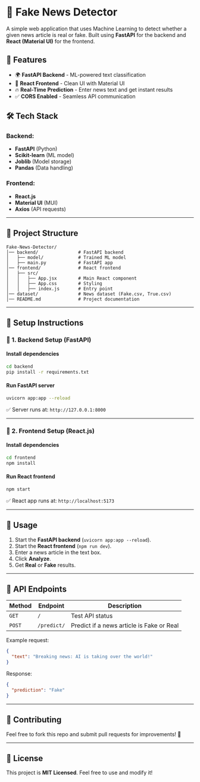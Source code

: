 # 📰 Fake News Detector

A simple web application that uses Machine Learning to detect whether a given news article is real or fake. Built using **FastAPI** for the backend and **React (Material UI)** for the frontend.

## 🚀 Features

- 🌍 **FastAPI Backend** - ML-powered text classification
- 🎨 **React Frontend** - Clean UI with Material UI
- 🔥 **Real-Time Prediction** - Enter news text and get instant results
- ✅ **CORS Enabled** - Seamless API communication

## 🛠 Tech Stack

### Backend:

- **FastAPI** (Python)
- **Scikit-learn** (ML model)
- **Joblib** (Model storage)
- **Pandas** (Data handling)

### Frontend:

- **React.js**
- **Material UI** (MUI)
- **Axios** (API requests)

---

## 📂 Project Structure

```
Fake-News-Detector/
│── backend/               # FastAPI backend
│   ├── model/             # Trained ML model
│   ├── main.py            # FastAPI app
│── frontend/              # React frontend
│   ├── src/
│   │   ├── App.jsx        # Main React component
│   │   ├── App.css        # Styling
│   │   ├── index.js       # Entry point
│── dataset/               # News dataset (Fake.csv, True.csv)
│── README.md              # Project documentation
```

---

## 🔧 Setup Instructions

### 📌 1. Backend Setup (FastAPI)

#### Install dependencies

```sh
cd backend
pip install -r requirements.txt
```

#### Run FastAPI server

```sh
uvicorn app:app --reload
```

✅ Server runs at: `http://127.0.0.1:8000`

---

### 📌 2. Frontend Setup (React.js)

#### Install dependencies

```sh
cd frontend
npm install
```

#### Run React frontend

```sh
npm start
```

✅ React app runs at: `http://localhost:5173`

---

## 🎯 Usage

1. Start the **FastAPI backend** (`uvicorn app:app --reload`).
2. Start the **React frontend** (`npm run dev`).
3. Enter a news article in the text box.
4. Click **Analyze**.
5. Get **Real** or **Fake** results.

---

## 📌 API Endpoints

| Method | Endpoint    | Description                               |
| ------ | ----------- | ----------------------------------------- |
| `GET`  | `/`         | Test API status                           |
| `POST` | `/predict/` | Predict if a news article is Fake or Real |

Example request:

```json
{
  "text": "Breaking news: AI is taking over the world!"
}
```

Response:

```json
{
  "prediction": "Fake"
}
```

---

## 🤝 Contributing

Feel free to fork this repo and submit pull requests for improvements! 🚀

---

## 📜 License

This project is **MIT Licensed**. Feel free to use and modify it!

